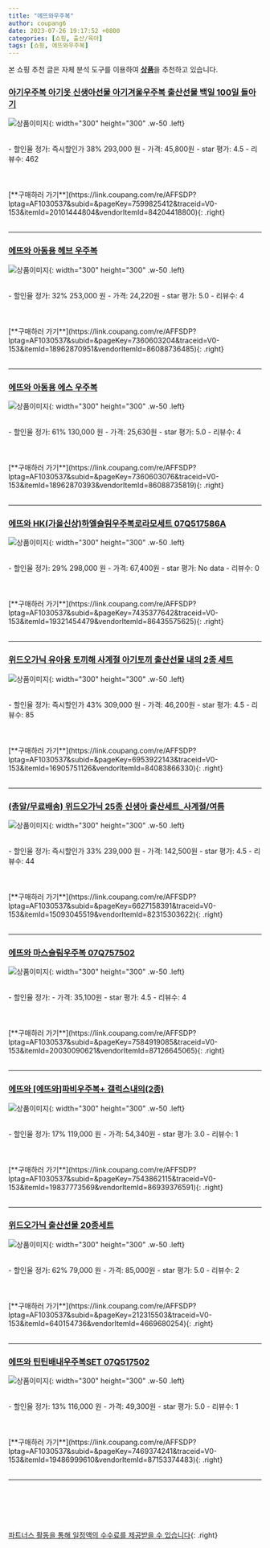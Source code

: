 ```yaml
---
title: "에뜨와우주복"
author: coupang6
date: 2023-07-26 19:17:52 +0800
categories: [쇼핑, 출산/육아]
tags: [쇼핑, 에뜨와우주복]
---
```


본 쇼핑 추천 글은 자체 분석 도구를 이용하여 [**상품**](https://link.coupang.com/a/bao1ui)을 추천하고 있습니다.

### [아기우주복 아기옷 신생아선물 아기겨울우주복 출산선물 백일 100일 돌아기](https://link.coupang.com/re/AFFSDP?lptag=AF1030537&subid=&pageKey=7599825412&traceid=V0-153&itemId=20101444804&vendorItemId=84204418800)

![상품이미지](https://thumbnail6.coupangcdn.com/thumbnails/remote/230x230ex/image/vendor_inventory/beac/a4c448d0cca4beec4c0292f5f2e6f7471c0b7586a0af6d3e79b740254790.jpg){: width="300" height="300" .w-50 .left}


<br>
- 할인율 정가: 즉시할인가 38%  293,000   원
- 가격: 45,800원
- star 평가: 4.5
- 리뷰수: 462
<br>
<br>
<br>
<br>
[**구매하러 가기**](https://link.coupang.com/re/AFFSDP?lptag=AF1030537&subid=&pageKey=7599825412&traceid=V0-153&itemId=20101444804&vendorItemId=84204418800){: .right}
<br>
<br>

---

### [에뜨와 아동용 헤브 우주복](https://link.coupang.com/re/AFFSDP?lptag=AF1030537&subid=&pageKey=7360603204&traceid=V0-153&itemId=18962870951&vendorItemId=86088736485)

![상품이미지](https://thumbnail7.coupangcdn.com/thumbnails/remote/230x230ex/image/retail/images/2023/05/26/11/1/f57f473d-3489-4272-bb9f-6dd8779d7c56.jpg){: width="300" height="300" .w-50 .left}


<br>
- 할인율 정가: 32%  253,000   원
- 가격: 24,220원
- star 평가: 5.0
- 리뷰수: 4
<br>
<br>
<br>
<br>
[**구매하러 가기**](https://link.coupang.com/re/AFFSDP?lptag=AF1030537&subid=&pageKey=7360603204&traceid=V0-153&itemId=18962870951&vendorItemId=86088736485){: .right}
<br>
<br>

---

### [에뜨와 아동용 에스 우주복](https://link.coupang.com/re/AFFSDP?lptag=AF1030537&subid=&pageKey=7360603076&traceid=V0-153&itemId=18962870393&vendorItemId=86088735819)

![상품이미지](https://thumbnail10.coupangcdn.com/thumbnails/remote/230x230ex/image/retail/images/2023/05/26/11/4/776d0d1c-e6b4-4c66-a487-db58c5dbbee4.jpg){: width="300" height="300" .w-50 .left}


<br>
- 할인율 정가: 61%  130,000   원
- 가격: 25,630원
- star 평가: 5.0
- 리뷰수: 4
<br>
<br>
<br>
<br>
[**구매하러 가기**](https://link.coupang.com/re/AFFSDP?lptag=AF1030537&subid=&pageKey=7360603076&traceid=V0-153&itemId=18962870393&vendorItemId=86088735819){: .right}
<br>
<br>

---

### [에뜨와 HK(가을신상)하엘슬림우주복로라모세트 07Q517586A](https://link.coupang.com/re/AFFSDP?lptag=AF1030537&subid=&pageKey=7435377642&traceid=V0-153&itemId=19321454479&vendorItemId=86435575625)

![상품이미지](https://thumbnail7.coupangcdn.com/thumbnails/remote/230x230ex/image/vendor_inventory/6e7a/c212784d4921a35f34fa765a29c8d7412168bb8931e9e28efc1d6610f9d5.jpg){: width="300" height="300" .w-50 .left}


<br>
- 할인율 정가: 29%  298,000   원
- 가격: 67,400원
- star 평가: No data
- 리뷰수: 0
<br>
<br>
<br>
<br>
[**구매하러 가기**](https://link.coupang.com/re/AFFSDP?lptag=AF1030537&subid=&pageKey=7435377642&traceid=V0-153&itemId=19321454479&vendorItemId=86435575625){: .right}
<br>
<br>

---

### [위드오가닉 유아용 토끼해 사계절 아기토끼 출산선물 내의 2종 세트](https://link.coupang.com/re/AFFSDP?lptag=AF1030537&subid=&pageKey=6953922143&traceid=V0-153&itemId=16905751126&vendorItemId=84083866330)

![상품이미지](https://thumbnail10.coupangcdn.com/thumbnails/remote/230x230ex/image/rs_quotation_api/0vishvmj/1eacf9b636aa4667a8d81af03e5361ff.jpg){: width="300" height="300" .w-50 .left}


<br>
- 할인율 정가: 즉시할인가 43%  309,000   원
- 가격: 46,200원
- star 평가: 4.5
- 리뷰수: 85
<br>
<br>
<br>
<br>
[**구매하러 가기**](https://link.coupang.com/re/AFFSDP?lptag=AF1030537&subid=&pageKey=6953922143&traceid=V0-153&itemId=16905751126&vendorItemId=84083866330){: .right}
<br>
<br>

---

### [(총알/무료배송) 위드오가닉 25종 신생아 출산세트_사계절/여름](https://link.coupang.com/re/AFFSDP?lptag=AF1030537&subid=&pageKey=6627158391&traceid=V0-153&itemId=15093045519&vendorItemId=82315303622)

![상품이미지](https://thumbnail8.coupangcdn.com/thumbnails/remote/230x230ex/image/vendor_inventory/234a/48e3eeb2c22aae5bcf7312891c193fd3f5a6b85caed798a06a11e87a1b02.jpg){: width="300" height="300" .w-50 .left}


<br>
- 할인율 정가: 즉시할인가 33%  239,000   원
- 가격: 142,500원
- star 평가: 4.5
- 리뷰수: 44
<br>
<br>
<br>
<br>
[**구매하러 가기**](https://link.coupang.com/re/AFFSDP?lptag=AF1030537&subid=&pageKey=6627158391&traceid=V0-153&itemId=15093045519&vendorItemId=82315303622){: .right}
<br>
<br>

---

### [에뜨와 마스슬림우주복 07Q757502](https://link.coupang.com/re/AFFSDP?lptag=AF1030537&subid=&pageKey=7584919085&traceid=V0-153&itemId=20030090621&vendorItemId=87126645065)

![상품이미지](https://thumbnail8.coupangcdn.com/thumbnails/remote/230x230ex/image/vendor_inventory/77a2/e1fdaf202dcf6d6cb72f76dea4a3b68e827267989836feb383460a275e33.jpg){: width="300" height="300" .w-50 .left}


<br>
- 할인율 정가: 
- 가격: 35,100원
- star 평가: 4.5
- 리뷰수: 4
<br>
<br>
<br>
<br>
[**구매하러 가기**](https://link.coupang.com/re/AFFSDP?lptag=AF1030537&subid=&pageKey=7584919085&traceid=V0-153&itemId=20030090621&vendorItemId=87126645065){: .right}
<br>
<br>

---

### [에뜨와 [에뜨와]파비우주복+ 갤럭스내의(2종)](https://link.coupang.com/re/AFFSDP?lptag=AF1030537&subid=&pageKey=7543862115&traceid=V0-153&itemId=19837773569&vendorItemId=86939376591)

![상품이미지](https://thumbnail7.coupangcdn.com/thumbnails/remote/230x230ex/image/vendor_inventory/7798/747dc357a66271731933d960e85a3fdb166182325cd2bc09ecce9af5364e.JPG){: width="300" height="300" .w-50 .left}


<br>
- 할인율 정가: 17%  119,000   원
- 가격: 54,340원
- star 평가: 3.0
- 리뷰수: 1
<br>
<br>
<br>
<br>
[**구매하러 가기**](https://link.coupang.com/re/AFFSDP?lptag=AF1030537&subid=&pageKey=7543862115&traceid=V0-153&itemId=19837773569&vendorItemId=86939376591){: .right}
<br>
<br>

---

### [위드오가닉 출산선물 20종세트](https://link.coupang.com/re/AFFSDP?lptag=AF1030537&subid=&pageKey=212315503&traceid=V0-153&itemId=640154736&vendorItemId=4669680254)

![상품이미지](https://thumbnail7.coupangcdn.com/thumbnails/remote/230x230ex/image/retail/images/457457550111275-fdaa1f8e-9e54-472a-aa43-6b2b3dc55e77.jpg){: width="300" height="300" .w-50 .left}


<br>
- 할인율 정가: 62%  79,000   원
- 가격: 85,000원
- star 평가: 5.0
- 리뷰수: 2
<br>
<br>
<br>
<br>
[**구매하러 가기**](https://link.coupang.com/re/AFFSDP?lptag=AF1030537&subid=&pageKey=212315503&traceid=V0-153&itemId=640154736&vendorItemId=4669680254){: .right}
<br>
<br>

---

### [에뜨와 틴틴배내우주복SET 07Q517502](https://link.coupang.com/re/AFFSDP?lptag=AF1030537&subid=&pageKey=7469374241&traceid=V0-153&itemId=19486999610&vendorItemId=87153374483)

![상품이미지](https://thumbnail9.coupangcdn.com/thumbnails/remote/230x230ex/image/vendor_inventory/6e82/520beec5c6c3fb6d5889822fb2b09657dfe6793c88aac5bc84a9f1d06f70.jpg){: width="300" height="300" .w-50 .left}


<br>
- 할인율 정가: 13%  116,000   원
- 가격: 49,300원
- star 평가: 5.0
- 리뷰수: 1
<br>
<br>
<br>
<br>
[**구매하러 가기**](https://link.coupang.com/re/AFFSDP?lptag=AF1030537&subid=&pageKey=7469374241&traceid=V0-153&itemId=19486999610&vendorItemId=87153374483){: .right}
<br>
<br>

---
<br><br><br><br><br> [파트너스 활동을 통해 일정액의 수수료를 제공받을 수 있습니다](https://link.coupang.com/a/bao1ui){: .right}